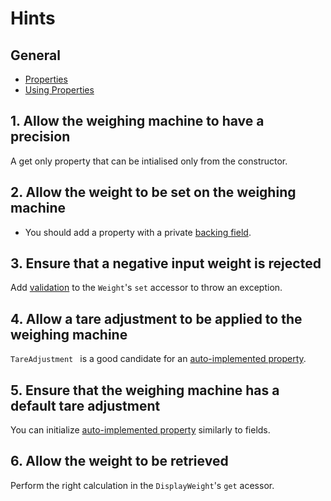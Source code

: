 # Hints

## General

- [Properties][docs.microsoft.com-properties]
- [Using Properties][docs.microsoft.com-using-properties]

## 1. Allow the weighing machine to have a precision

A get only property that can be intialised only from the constructor.

## 2. Allow the weight to be set on the weighing machine

- You should add a property with a private [backing field][docs.microsoft.com-properties-with-backing-fields].

## 3. Ensure that a negative input weight is rejected

Add [validation][stackoverflow.com-validating-properties] to the `Weight`'s `set` accessor to throw an exception.

## 4. Allow a tare adjustment to be applied to the weighing machine

`TareAdjustment ` is a good candidate for an [auto-implemented property][docs.microsoft.com-auto-implemented-properties].

## 5. Ensure that the weighing machine has a default tare adjustment

You can initialize [auto-implemented property][docs.microsoft.com-auto-implemented-properties] similarly to fields.

## 6. Allow the weight to be retrieved

Perform the right calculation in the `DisplayWeight`'s `get` acessor.

[docs.microsoft.com-properties]: https://docs.microsoft.com/en-us/dotnet/csharp/programming-guide/classes-and-structs/properties
[docs.microsoft.com-using-properties]: https://docs.microsoft.com/en-us/dotnet/csharp/programming-guide/classes-and-structs/using-properties
[docs.microsoft.com-properties-with-backing-fields]: https://docs.microsoft.com/en-us/dotnet/csharp/programming-guide/classes-and-structs/properties#properties-with-backing-fields
[stackoverflow.com-validating-properties]: https://stackoverflow.com/questions/4946227/validating-properties-in-c-sharp
[docs.microsoft.com-auto-implemented-properties]: https://docs.microsoft.com/en-us/dotnet/csharp/programming-guide/classes-and-structs/auto-implemented-properties
[docs.microsoft.com-properties-and-restricted-access]: https://docs.microsoft.com/en-us/dotnet/csharp/programming-guide/classes-and-structs/restricting-accessor-accessibility
